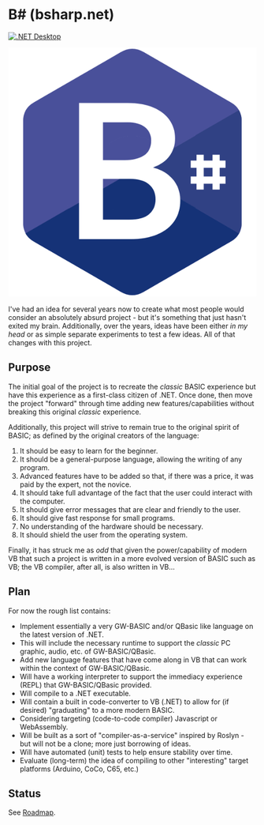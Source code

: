 # B# (bsharp.net)

[![.NET Desktop](https://github.com/DualBrain/bsharp/actions/workflows/dotnet-desktop.yml/badge.svg)](https://github.com/DualBrain/bsharp/actions/workflows/dotnet-desktop.yml)

![B#](bsharp.png)

I've had an idea for several years now to create what most people would consider an absolutely absurd project - but it's something that just hasn't exited my brain.  Additionally, over the years, ideas have been either *in my head* or as simple separate experiments to test a few ideas. All of that changes with this project.

## Purpose

The initial goal of the project is to recreate the *classic* BASIC experience but have this experience as a first-class citizen of .NET.  Once done, then move the project "forward" through time adding new features/capabilities without breaking this original *classic* experience.

Additionally, this project will strive to remain true to the original spirit of BASIC; as defined by the original creators of the language:

1. It should be easy to learn for the beginner.
2. It should be a general-purpose language, allowing the writing of any program.
3. Advanced features have to be added so that, if there was a price, it was paid by the expert, not the novice.
4. It should take full advantage of the fact that the user could interact with the computer.
5. It should give error messages that are clear and friendly to the user.
6. It should give fast response for small programs.
7. No understanding of the hardware should be necessary.
8. It should shield the user from the operating system.

Finally, it has struck me as *odd* that given the power/capability of modern VB that such a project is written in a more evolved version of BASIC such as VB; the VB compiler, after all, is also written in VB... 

## Plan

For now the rough list contains:

- Implement essentially a very GW-BASIC and/or QBasic like language on the latest version of .NET.
- This will include the necessary runtime to support the *classic* PC graphic, audio, etc. of GW-BASIC/QBasic.
- Add new language features that have come along in VB that can work within the context of GW-BASIC/QBasic.
- Will have a working interpreter to support the immediacy experience (REPL) that GW-BASIC/QBasic provided.
- Will compile to a .NET executable.
- Will contain a built in code-converter to VB (.NET) to allow for (if desired) "graduating" to a more modern BASIC.
- Considering targeting (code-to-code compiler) Javascript or WebAssembly.
- Will be built as a sort of "compiler-as-a-service" inspired by Roslyn - but will not be a clone; more just borrowing of ideas.
- Will have automated (unit) tests to help ensure stability over time.
- Evaluate (long-term) the idea of compiling to other "interesting" target platforms (Arduino, CoCo, C65, etc.)

## Status

See [Roadmap](wiki/Roadmap).